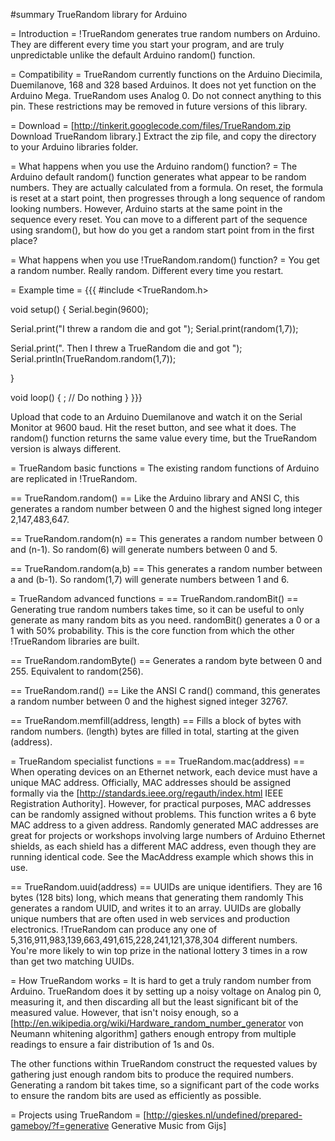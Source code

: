 #summary TrueRandom library for Arduino

= Introduction =
!TrueRandom generates true random numbers on Arduino. They are different every time you start your program, and are truly unpredictable unlike the default Arduino random() function.

= Compatibility =
TrueRandom currently functions on the Arduino Diecimila, Duemilanove, 168 and 328 based Arduinos. It does not yet function on the Arduino Mega. TrueRandom uses Analog 0. Do not connect anything to this pin. These restrictions may be removed in future versions of this library.

= Download =
[http://tinkerit.googlecode.com/files/TrueRandom.zip Download TrueRandom library.] Extract the zip file, and copy the directory to your Arduino libraries folder.

= What happens when you use the Arduino random() function? =
The Arduino default random() function generates what appear to be random numbers. They are actually calculated from a formula. On reset, the formula is reset at a start point, then progresses through a long sequence of random looking numbers. However, Arduino starts at the same point in the sequence every reset. You can move to a different part of the sequence using srandom(), but how do you get a random start point from in the first place?

= What happens when you use !TrueRandom.random() function? =
You get a random number. Really random. Different every time you restart.

= Example time =
{{{
#include <TrueRandom.h>

void setup() {
  Serial.begin(9600);

  Serial.print("I threw a random die and got ");
  Serial.print(random(1,7));

  Serial.print(". Then I threw a TrueRandom die and got ");
  Serial.println(TrueRandom.random(1,7));

}

void loop() {
  ; // Do nothing
}
}}}

Upload that code to an Arduino Duemilanove and watch it on the Serial Monitor at 9600 baud. Hit the reset button, and see what it does. The random() function returns the same value every time, but the TrueRandom version is always different.

= TrueRandom basic functions =
The existing random functions of Arduino are replicated in !TrueRandom.

== TrueRandom.random() ==
Like the Arduino library and ANSI C, this generates a random number between 0 and the highest signed long integer 2,147,483,647.

== TrueRandom.random(n) ==
This generates a random number between 0 and (n-1). So random(6) will generate numbers between 0 and 5.

== TrueRandom.random(a,b) ==
This generates a random number between a and (b-1). So random(1,7) will generate numbers between 1 and 6.

= TrueRandom advanced functions =
== TrueRandom.randomBit() ==
Generating true random numbers takes time, so it can be useful to only generate as many random bits as you need. randomBit() generates a 0 or a 1 with 50% probability. This is the core function from which the other !TrueRandom libraries are built.

== TrueRandom.randomByte() ==
Generates a random byte between 0 and 255. Equivalent to random(256).

== TrueRandom.rand() ==
Like the ANSI C rand() command, this generates a random number between 0 and the highest signed integer 32767.

== TrueRandom.memfill(address, length) ==
Fills a block of bytes with random numbers. (length) bytes are filled in total, starting at the given (address).

= TrueRandom specialist functions =
== TrueRandom.mac(address) ==
When operating devices on an Ethernet network, each device must have a unique MAC address. Officially, MAC addresses should be assigned formally via the [http://standards.ieee.org/regauth/index.html IEEE Registration Authority]. However, for practical purposes, MAC addresses can be randomly assigned without problems. This function writes a 6 byte MAC address to a given address. Randomly generated MAC addresses are great for projects or workshops involving large numbers of Arduino Ethernet shields, as each shield has a different MAC address, even though they are running identical code. See the MacAddress example which shows this in use.

== TrueRandom.uuid(address) ==
UUIDs are unique identifiers. They are 16 bytes (128 bits) long, which means that generating them randomly This generates a random UUID, and writes it to an array. UUIDs are globally unique numbers that are often used in web services and production electronics. !TrueRandom can produce any one of 5,316,911,983,139,663,491,615,228,241,121,378,304 different numbers. You're more likely to win top prize in the national lottery 3 times in a row than get two matching UUIDs.

= How TrueRandom works =
It is hard to get a truly random number from Arduino. TrueRandom does it by setting up a noisy voltage on Analog pin 0, measuring it, and then discarding all but the least significant bit of the measured value. However, that isn't noisy enough, so a [http://en.wikipedia.org/wiki/Hardware_random_number_generator von Neumann whitening algorithm] gathers enough entropy from multiple readings to ensure a fair distribution of 1s and 0s.

The other functions within TrueRandom construct the requested values by gathering just enough random bits to produce the required numbers. Generating a random bit takes time, so a significant part of the code works to ensure the random bits are used as efficiently as possible.

= Projects using TrueRandom =
[http://gieskes.nl/undefined/prepared-gameboy/?f=generative Generative Music from Gijs]